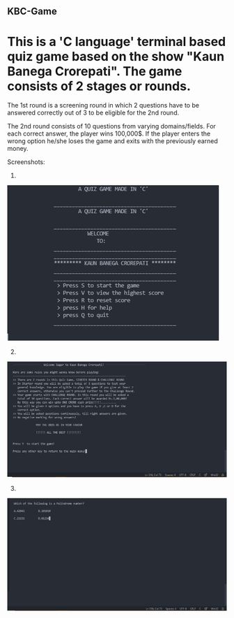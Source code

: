## KBC-Game

# This is a 'C language' terminal based quiz game based on the show "Kaun Banega Crorepati". The game consists of 2 stages or rounds.

The 1st round is a screening round in which 2 questions have to be answered correctly out of 3 to be eligible for the 2nd round.

The 2nd round consists of 10 questions from varying domains/fields. For each correct answer, the player wins 100,000$.
If the player enters the wrong option he/she loses the game and exits with the previously earned money.

Screenshots:

1.  

![1st screen](https://github.com/Almostsagar/KBC-Game/blob/main/assets/1.png?raw=true)

2.  

![1st screen](https://github.com/Almostsagar/KBC-Game/blob/main/assets/2.png?raw=true)

3.

![1st screen](https://github.com/Almostsagar/KBC-Game/blob/main/assets/3.png?raw=true)
